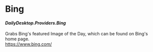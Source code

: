 # Bing
#### *DailyDesktop.Providers.Bing*

Grabs Bing's featured Image of the Day, which can be found on Bing's home page.<br />
https://www.bing.com/
